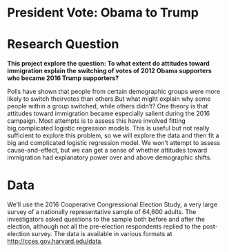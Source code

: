 # President Vote: Obama to Trump

# Research Question

**This project explore the question: To what extent do attitudes toward immigration explain the switching of votes of 2012 Obama supporters who became 2016 Trump supporters?**

Polls have shown that people from certain demographic groups were more likely to switch theirvotes than others.But what might explain why some people within a group switched, while others didn’t? One theory is that attitudes toward immigration became especially salient during the 2016 campaign. Most attempts is to assess this have involved fitting big,complicated logistic regression models. This is useful but not really sufficient to explore this problem, so we will explore the data and then fit a big and complicated logistic regression model.  We won’t attempt to  assess  cause-and-effect, but we can get a sense of  whether attitudes toward immigration had explanatory power over and above demographic shifts.

# Data

We’ll use the 2016 Cooperative Congressional Election Study, a very large survey of a nationally representative sample of 64,600 adults. The investigators asked questions to the sample both before and after the election, although not all the  pre-election respondents replied to the post-election survey. The data is available in various formats at http://cces.gov.harvard.edu/data.  
